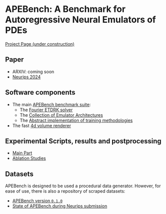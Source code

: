 # APEBench: A Benchmark for Autoregressive Neural Emulators of PDEs

[Project Page (under construction)](https://tum-pbs.github.io/apebench-paper/)

## Paper

- ARXIV: coming soon
- [Neurips 2024](https://nips.cc/virtual/2024/poster/97550)

## Software components

- The main [APEBench benchmark suite](https://github.com/tum-pbs/apebench):
    - The [Fourier ETDRK solver](https://github.com/Ceyron/exponax)
    - The [Collection of Emulator Architectures](https://github.com/Ceyron/pdequinox)
    - The [Abstract implementation of training methodologies](https://github.com/Ceyron/trainax)
- The fast [4d volume renderer](https://github.com/KeKsBoTer/vape4d)

## Experimental Scripts, results and postprocessing

- [Main Part](https://huggingface.co/thuerey-group/apebench-paper)
- [Ablation Studies](https://huggingface.co/thuerey-group/apebench-paper-ablations)

## Datasets

APEBench is designed to be used a procedural data generator. However, for ease
of use, there is also a repository of scraped datasets:

- [APEBench version `0.1.0`](https://huggingface.co/datasets/thuerey-group/apebench-scraped)
- [State of APEBench during Neurips submission](https://huggingface.co/datasets/thuerey-group/apebench-scraped-old)